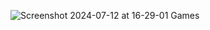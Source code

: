 ![Screenshot 2024-07-12 at 16-29-01 Games](https://github.com/user-attachments/assets/f3863903-00d6-4cd6-be28-0a3ea7b1c5ce)
